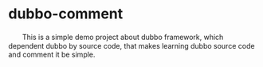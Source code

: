 dubbo-comment
==

　　This is a simple demo project about dubbo framework, which dependent 
dubbo by source code, that makes learning dubbo source code and comment 
it be simple.
